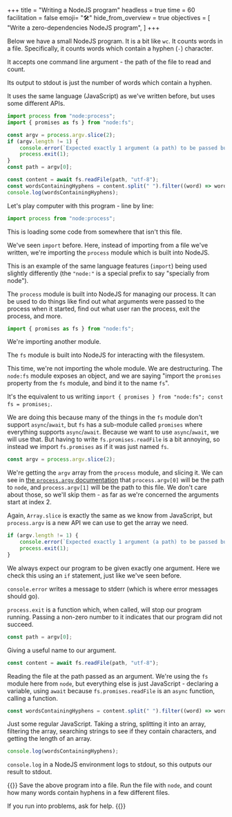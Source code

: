 +++
title = "Writing a NodeJS program"
headless = true
time = 60
facilitation = false
emoji= "🛠️"
hide_from_overview = true
objectives = [
    "Write a zero-dependencies NodeJS program",
]
+++

Below we have a small NodeJS program. It is a bit like `wc`. It counts words in a file. Specifically, it counts words which contain a hyphen (`-`) character.

It accepts one command line argument - the path of the file to read and count.

Its output to stdout is just the number of words which contain a hyphen.

It uses the same language (JavaScript) as we've written before, but uses some different APIs.

```js
import process from "node:process";
import { promises as fs } from "node:fs";

const argv = process.argv.slice(2);
if (argv.length != 1) {
    console.error(`Expected exactly 1 argument (a path) to be passed but got ${argv.length}.`);
    process.exit(1);
}
const path = argv[0];

const content = await fs.readFile(path, "utf-8");
const wordsContainingHyphens = content.split(" ").filter((word) => word.indexOf("-") > -1).length;
console.log(wordsContainingHyphens);
```

Let's play computer with this program - line by line:

```js
import process from "node:process";
```

This is loading some code from somewhere that isn't this file.

We've seen `import` before. Here, instead of importing from a file we've written, we're importing the `process` module which is built into NodeJS.

This is an example of the same language features (`import`) being used slightly differently (the `"node:"` is a special prefix to say "specially from node").

The `process` module is built into NodeJS for managing our process. It can be used to do things like find out what arguments were passed to the process when it started, find out what user ran the process, exit the process, and more.

```js
import { promises as fs } from "node:fs";
```

We're importing another module.

The `fs` module is built into NodeJS for interacting with the filesystem.

This time, we're not importing the whole module. We are destructuring. The `node:fs` module exposes an object, and we are saying "import the `promises` property from the `fs` module, and bind it to the name `fs`".

It's the equivalent to us writing `import { promises } from "node:fs"; const fs = promises;`.

We are doing this because many of the things in the `fs` module don't support `async`/`await`, but `fs` has a sub-module called `promises` where everything supports `async`/`await`. Because we want to use `async`/`await`, we will use that. But having to write `fs.promises.readFile` is a bit annoying, so instead we import `fs.promises` as if it was just named `fs`.

```js
const argv = process.argv.slice(2);
```

We're getting the `argv` array from the `process` module, and slicing it. We can see in [the `process.argv` documentation](https://nodejs.org/api/process.html#processargv) that `process.argv[0]` will be the path to `node`, and `process.argv[1]` will be the path to this file. We don't care about those, so we'll skip them - as far as we're concerned the arguments start at index 2.

Again, `Array.slice` is exactly the same as we know from JavaScript, but `process.argv` is a new API we can use to get the array we need.

```js
if (argv.length != 1) {
    console.error(`Expected exactly 1 argument (a path) to be passed but got ${argv.length}.`);
    process.exit(1);
}
```

We always expect our program to be given exactly one argument. Here we check this using an `if` statement, just like we've seen before.

`console.error` writes a message to stderr (which is where error messages should go).

`process.exit` is a function which, when called, will stop our program running. Passing a non-zero number to it indicates that our program did not succeed.

```js
const path = argv[0];
```

Giving a useful name to our argument.

```js
const content = await fs.readFile(path, "utf-8");
```

Reading the file at the path passed as an argument. We're using the `fs` module here from `node`, but everything else is just JavaScript - declaring a variable, using `await` because `fs.promises.readFile` is an `async` function, calling a function.

```js
const wordsContainingHyphens = content.split(" ").filter((word) => word.indexOf("-") > -1).length;
```

Just some regular JavaScript. Taking a string, splitting it into an array, filtering the array, searching strings to see if they contain characters, and getting the length of an array.

```js
console.log(wordsContainingHyphens);
```

`console.log` in a NodeJS environment logs to stdout, so this outputs our result to stdout.

{{<note type="Exercise">}}
Save the above program into a file. Run the file with `node`, and count how many words contain hyphens in a few different files.

If you run into problems, ask for help.
{{</note>}}